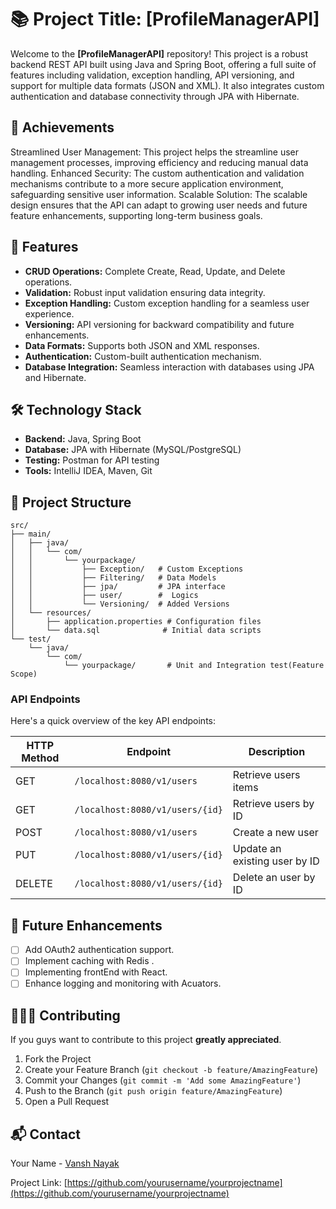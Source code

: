 # 📚 Project Title: [ProfileManagerAPI]

Welcome to the **[ProfileManagerAPI]** repository! This project is a robust backend REST API built using Java and Spring Boot, offering a full suite of features including validation, exception handling, API versioning, and support for multiple data formats (JSON and XML). It also integrates custom authentication and database connectivity through JPA with Hibernate.


## 🌟 Achievements

Streamlined User Management: This project helps the  streamline user management processes, improving efficiency and reducing manual data handling.
Enhanced Security: The custom authentication and validation mechanisms contribute to a more secure application environment, safeguarding sensitive user information.
Scalable Solution: The scalable design ensures that the API can adapt to growing user needs and future feature enhancements, supporting long-term business goals.



## 🚀 Features

- **CRUD Operations:** Complete Create, Read, Update, and Delete operations.
- **Validation:** Robust input validation ensuring data integrity.
- **Exception Handling:** Custom exception handling for a seamless user experience.
- **Versioning:** API versioning for backward compatibility and future enhancements.
- **Data Formats:** Supports both JSON and XML responses.
- **Authentication:** Custom-built authentication mechanism.
- **Database Integration:** Seamless interaction with databases using JPA and Hibernate.

## 🛠️ Technology Stack

- **Backend:** Java, Spring Boot
- **Database:** JPA with Hibernate (MySQL/PostgreSQL)
- **Testing:** Postman for API testing
- **Tools:** IntelliJ IDEA, Maven, Git

## 📂 Project Structure
```
src/
├── main/
│   ├── java/
│   │   └── com/
│   │       └── yourpackage/
│   │           ├── Exception/   # Custom Exceptions
│   │           ├── Filtering/   # Data Models
│   │           ├── jpa/         # JPA interface
│   │           ├── user/        #  Logics
│   │           └── Versioning/  # Added Versions
│   └── resources/
│       ├── application.properties # Configuration files
│       └── data.sql              # Initial data scripts
└── test/
    └── java/
        └── com/
            └── yourpackage/       # Unit and Integration test(Feature Scope)

```

### API Endpoints

Here's a quick overview of the key API endpoints:

| HTTP Method | Endpoint                      | Description                      |
|-------------|-------------------------------|----------------------------------|
| GET         |`/localhost:8080/v1/users`     | Retrieve users items             |
| GET         |`/localhost:8080/v1/users/{id}`| Retrieve users by ID             |
| POST        |`/localhost:8080/v1/users`     | Create a new user                |
| PUT         |`/localhost:8080/v1/users/{id}`| Update an existing user by ID    |
| DELETE      |`/localhost:8080/v1/users/{id}`| Delete an user by ID             |


## 🌟 Future Enhancements

- [ ] Add OAuth2 authentication support.
- [ ] Implement caching with Redis .
- [ ] Implementing frontEnd with React.
- [ ] Enhance logging and monitoring with Acuators.

## 🧑‍🤝‍🧑 Contributing

If you guys want to contribute to this project  **greatly appreciated**.

1. Fork the Project 
2. Create your Feature Branch (`git checkout -b feature/AmazingFeature`)
3. Commit your Changes (`git commit -m 'Add some AmazingFeature'`)
4. Push to the Branch (`git push origin feature/AmazingFeature`)
5. Open a Pull Request


## 📬 Contact

Your Name - [Vansh Nayak](mailto:vanshnayak2002@gmail.com)

Project Link: [https://github.com/yourusername/yourprojectname](https://github.com/yourusername/yourprojectname)
